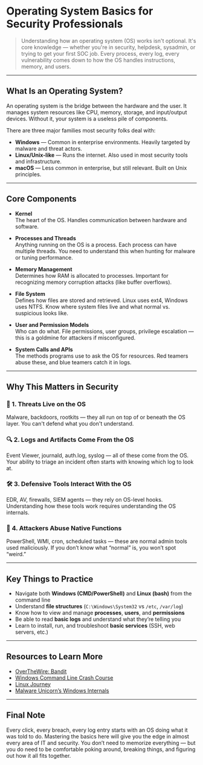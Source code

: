 # Operating System Basics for Security Professionals

> Understanding how an operating system (OS) works isn't optional. It's core knowledge — whether you're in security, helpdesk, sysadmin, or trying to get your first SOC job. Every process, every log, every vulnerability comes down to how the OS handles instructions, memory, and users. 

---

## What Is an Operating System?

An operating system is the bridge between the hardware and the user. It manages system resources like CPU, memory, storage, and input/output devices. Without it, your system is a useless pile of components.

There are three major families most security folks deal with:

- **Windows** — Common in enterprise environments. Heavily targeted by malware and threat actors.
- **Linux/Unix-like** — Runs the internet. Also used in most security tools and infrastructure.
- **macOS** — Less common in enterprise, but still relevant. Built on Unix principles.

---

## Core Components

- **Kernel**  
  The heart of the OS. Handles communication between hardware and software.

- **Processes and Threads**  
  Anything running on the OS is a process. Each process can have multiple threads. You need to understand this when hunting for malware or tuning performance.

- **Memory Management**  
  Determines how RAM is allocated to processes. Important for recognizing memory corruption attacks (like buffer overflows).

- **File System**  
  Defines how files are stored and retrieved. Linux uses ext4, Windows uses NTFS. Know where system files live and what normal vs. suspicious looks like.

- **User and Permission Models**  
  Who can do what. File permissions, user groups, privilege escalation — this is a goldmine for attackers if misconfigured.

- **System Calls and APIs**  
  The methods programs use to ask the OS for resources. Red teamers abuse these, and blue teamers catch it in logs.

---

## Why This Matters in Security

### 📍 1. Threats Live on the OS  
Malware, backdoors, rootkits — they all run on top of or beneath the OS layer. You can't defend what you don't understand.

### 🔍 2. Logs and Artifacts Come From the OS  
Event Viewer, journald, auth.log, syslog — all of these come from the OS. Your ability to triage an incident often starts with knowing which log to look at.

### 🛠 3. Defensive Tools Interact With the OS  
EDR, AV, firewalls, SIEM agents — they rely on OS-level hooks. Understanding how these tools work requires understanding the OS internals.

### 🚩 4. Attackers Abuse Native Functions  
PowerShell, WMI, cron, scheduled tasks — these are normal admin tools used maliciously. If you don’t know what “normal” is, you won’t spot “weird.”

---

## Key Things to Practice

- Navigate both **Windows (CMD/PowerShell)** and **Linux (bash)** from the command line
- Understand **file structures** (`C:\Windows\System32` vs `/etc`, `/var/log`)
- Know how to view and manage **processes**, **users**, and **permissions**
- Be able to read **basic logs** and understand what they’re telling you
- Learn to install, run, and troubleshoot **basic services** (SSH, web servers, etc.)

---

## Resources to Learn More

- [OverTheWire: Bandit](https://overthewire.org/wargames/bandit/)
- [Windows Command Line Crash Course](https://learn.microsoft.com/en-us/windows/terminal/)
- [Linux Journey](https://linuxjourney.com/)
- [Malware Unicorn’s Windows Internals](https://malwareunicorn.org/workshops/#windows-internals)

---

## Final Note

Every click, every breach, every log entry starts with an OS doing what it was told to do. Mastering the basics here will give you the edge in almost every area of IT and security. You don’t need to memorize everything — but you do need to be comfortable poking around, breaking things, and figuring out how it all fits together.


